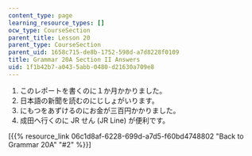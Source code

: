 ```yaml
---
content_type: page
learning_resource_types: []
ocw_type: CourseSection
parent_title: Lesson 20
parent_type: CourseSection
parent_uid: 1658c715-de8b-1752-598d-a7d8228f0109
title: Grammar 20A Section II Answers
uid: 1f1b42b7-a043-5abb-0480-d21630a709e8
---
```


1.  このレポートを書くのに１か月かかりました。
2.  日本語の新聞を読むのにじしょがいります。
3.  にもつをあずけるのにお金が三百円かかりました。
4.  成田へ行くのに JR せん (JR Line) が便利です。

\[{{% resource_link 06c1d8af-6228-699d-a7d5-f60bd4748802 "Back to Grammar 20A" "#2" %}}\]